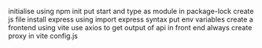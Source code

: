 initialise using npm init 
put start and type as module in package-lock
create js file
install express
using import express syntax
put env variables
create a frontend using vite
use axios to get output of api in front end
always create proxy in vite config.js 
